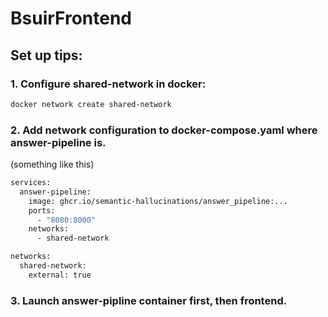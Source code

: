 # BsuirFrontend

## Set up tips:

### 1. Configure shared-network in docker:

```bash
docker network create shared-network
```

### 2. Add network configuration to docker-compose.yaml where answer-pipeline is.

(something like this)
```bash
services:
  answer-pipeline:
    image: ghcr.io/semantic-hallucinations/answer_pipeline:...
    ports:
      - "8080:8000"
    networks:
      - shared-network

networks:
  shared-network:
    external: true
```

### 3. Launch answer-pipline container first, then frontend.